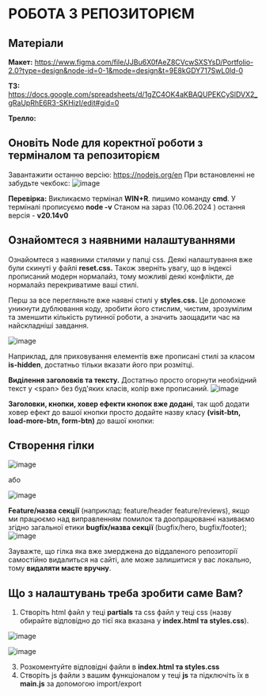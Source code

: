 # РОБОТА З РЕПОЗИТОРІЄМ

## Матеріали

**Макет:** https://www.figma.com/file/JJBu6X0fAeZ8CVcwSXSYsD/Portfolio-2.0?type=design&node-id=0-1&mode=design&t=9E8kGDY717SwL0ld-0

**ТЗ:** https://docs.google.com/spreadsheets/d/1gZC4OK4aKBAQUPEKCySlDVX2_gRaUpRhE6R3-SKHizI/edit#gid=0

**Трелло:**

## Оновіть Node для коректної роботи з терміналом та репозиторієм
 Завантажити останню версію: https://nodejs.org/en
При встановленні не забудьте чекбокс:
![image](https://github.com/Elijah-Vakulenko/JS-Team-Project/assets/154387383/39a87985-49dd-4722-8b97-2b863b39a0cf)


**Перевірка:** Викликаємо термінал **WIN+R**. пишимо команду **cmd**. У терміналі прописуємо **node -v**
Станом на зараз (10.06.2024 ) остання версія - **v20.14v0**

## Ознайомтеся з наявними налаштуваннями
Ознайомтеся з наявними стилями у папці css. Деякі налаштування вже були скинуті у файлі **reset.css.** Також зверніть увагу, що в індексі прописаний модерн нормалайз, тому можливі деякі конфлікти, де нормалайз перекриватиме ваші стилі. 

Перш за все перегляньте вже наявні стилі у **styles.css.** Це допоможе уникнути дублювання коду, зробити його стислим, чистим, зрозумілим та зменшити кількість рутинної роботи, а значить заощадити час на найскладніші завдання. 

![image](https://github.com/Elijah-Vakulenko/JS-Team-Project/assets/154387383/976e6426-e695-4386-8663-90247e9fcc34)

Наприклад, для приховування елементів вже прописані стилі за класом **is-hidden**, достатньо тільки вказати його при розмітці. 

**Виділення заголовків та тексту.** Достатньо просто огорнути необхідний текст у \<span> без буд'яких класів, колір вже прописаний.
![image](https://github.com/Elijah-Vakulenko/JS-Team-Project/assets/154387383/1d25c821-8a9a-4b75-8add-605f14dd864d)


**Заголовки, кнопки, ховер ефекти кнопок вже додані**, так щоб додати ховер ефект до вашої кнопки просто додайте назву класу **(visit-btn, load-more-btn, form-btn)** до вашої кнопки:

## Створення гілки
![image](https://github.com/Elijah-Vakulenko/JS-Team-Project/assets/154387383/935ea18e-2ce2-4764-881c-a61ab628e580)

або

![image](https://github.com/Elijah-Vakulenko/JS-Team-Project/assets/154387383/a77b4aa3-7c63-4643-9e2f-6648e162c5cd)

**Feature/назва секції** (наприклад: feature/header feature/reviews), якщо ми працюємо над виправленням помилок та доопрацюванні називаємо згідно загальної етики **bugfix/назва секції** (bugfix/hero, bugfix/footer);
![image](https://github.com/Elijah-Vakulenko/JS-Team-Project/assets/154387383/759607f0-7f27-4075-bfb7-7d751bf9519b)

Зауважте, що гілка яка вже змерджена до віддаленого репозиторії самостійно видалиться на сайті, але може залишитися у вас локально, тому **видаляти маєте вручну**.

## Що з налаштувань треба зробити саме Вам?
1. Створіть html файл у теці **partials** та css файл у теці css (назву обирайте відповідно до тієї яка вказана у **index.html та styles.css**).

![image](https://github.com/Elijah-Vakulenko/JS-Team-Project/assets/154387383/02f7fb65-a528-49ed-9e29-91864484f4e3)

![image](https://github.com/Elijah-Vakulenko/JS-Team-Project/assets/154387383/f7e333f8-570b-48aa-88fd-032d72266a5c)

3. Розкоментуйте відповідні файли в **index.html та styles.css**
4. Створіть js файли з вашим функціоналом у теці **js** та підключіть їх в **main.js** за допомогою import/export
   

##
